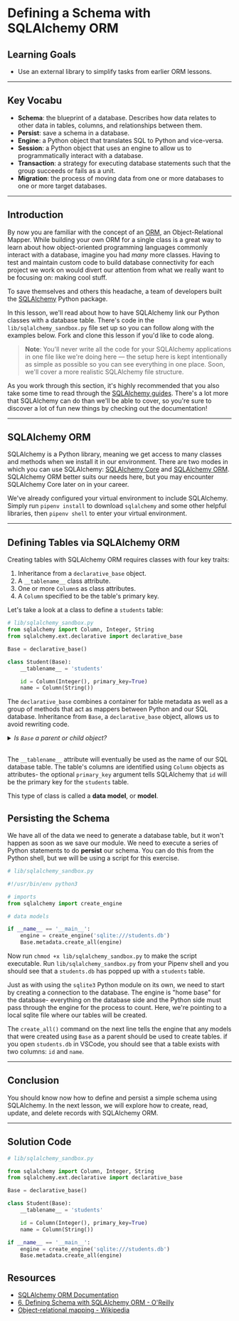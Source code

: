 # Defining a Schema with SQLAlchemy ORM

## Learning Goals

- Use an external library to simplify tasks from earlier ORM lessons.

***

## Key Vocabu

- **Schema**: the blueprint of a database. Describes how data relates to other
  data in tables, columns, and relationships between them.
- **Persist**: save a schema in a database.
- **Engine**: a Python object that translates SQL to Python and vice-versa.
- **Session**: a Python object that uses an engine to allow us to
  programmatically interact with a database.
- **Transaction**: a strategy for executing database statements such that
  the group succeeds or fails as a unit.
- **Migration**: the process of moving data from one or more databases to one
  or more target databases.

***

## Introduction

By now you are familiar with the concept of an [ORM][orm], an Object-Relational
Mapper. While building your own ORM for a single class is a great way to learn
about how object-oriented programming languages commonly interact with a
database, imagine you had _many_ more classes. Having to test and maintain
custom code to build database connectivity for each project we work on would
divert our attention from what we really want to be focusing on: making cool
stuff.

To save themselves and others this headache, a team of developers built the
[SQLAlchemy][sqla] Python package.

In this lesson, we'll read about how to have SQLAlchemy link our Python classes
with a database table. There's code in the `lib/sqlalchemy_sandbox.py` file set
up so you can follow along with the examples below. Fork and clone this lesson
if you'd like to code along.

> **Note**: You'll never write all the code for your SQLAlchemy applications
> in one file like we're doing here — the setup here is kept intentionally as
> simple as possible so you can see everything in one place. Soon, we'll cover a
> more realistic SQLAlchemy file structure.

As you work through this section, it's highly recommended that you also take
some time to read through the [SQLAlchemy guides][sqla]. There's a lot more
that SQLAlchemy can do than we'll be able to cover, so you're sure to
discover a lot of fun new things by checking out the documentation!

***

## SQLAlchemy ORM

SQLAlchemy is a Python library, meaning we get access to many classes and
methods when we install it in our environment. There are two modes in which you
can use SQLAlchemy: [SQLAlchemy Core][sqlacore] and [SQLAlchemy ORM][sqlaorm].
SQLAlchemy ORM better suits our needs here, but you may encounter SQLAlchemy
Core later on in your career.

We've already configured your virtual environment to include SQLAlchemy. Simply
run `pipenv install` to download `sqlalchemy` and some other helpful libraries,
then `pipenv shell` to enter your virtual environment.

***

## Defining Tables via SQLAlchemy ORM

Creating tables with SQLAlchemy ORM requires classes with four key traits:

1. Inheritance from a `declarative_base` object.
2. A `__tablename__` class attribute.
3. One or more `Column`s as class attributes.
4. A `Column` specified to be the table's primary key.

Let's take a look at a class to define a `students` table:

```py
# lib/sqlalchemy_sandbox.py
from sqlalchemy import Column, Integer, String
from sqlalchemy.ext.declarative import declarative_base

Base = declarative_base()

class Student(Base):
    __tablename__ = 'students'

    id = Column(Integer(), primary_key=True)
    name = Column(String())
```

The `declarative_base` combines a container for table metadata as well as a
group of methods that act as mappers between Python and our SQL database.
Inheritance from `Base`, a `declarative_base` object, allows us to avoid
rewriting code.

<details>
  <summary>
    <em>Is <code>Base</code> a parent or child object?</em>
  </summary>

  <h3>A parent.</h3>
  <p>Just as in real life, children in Python inherit from their parents.</p>
</details>
<br/>

The `__tablename__` attribute will eventually be used as the name of our SQL
database table. The table's columns are identified using `Column` objects as
attributes- the optional `primary_key` argument tells SQLAlchemy that
`id` will be the primary key for the `students` table.

This type of class is called a **data model**, or **model**.

## Persisting the Schema

We have all of the data we need to generate a database table, but it won't
happen as soon as we save our module. We need to execute a series of Python
statements to do **persist** our schema. You can do this from the Python shell,
but we will be using a script for this exercise.

```py
# lib/sqlalchemy_sandbox.py

#!/usr/bin/env python3

# imports
from sqlalchemy import create_engine

# data models

if __name__ == '__main__':
    engine = create_engine('sqlite:///students.db')
    Base.metadata.create_all(engine)

```

Now run `chmod +x lib/sqlalchemy_sandbox.py` to make the script executable.
Run `lib/sqlalchemy_sandbox.py` from your Pipenv shell and you should see that
a `students.db` has popped up with a `students` table.

Just as with using the `sqlite3` Python module on its own, we need to start by
creating a connection to the database. The engine is "home base" for the
database- everything on the database side and the Python side must pass through
the engine for the process to count. Here, we're pointing to a local sqlite
file where our tables will be created.

The `create_all()` command on the next line tells the engine that any models
that were created using `Base` as a parent should be used to create tables. if
you open `students.db` in VSCode, you should see that a table exists with two
columns: `id` and `name`.

***

## Conclusion

You should know now how to define and persist a simple schema using SQLAlchemy.
In the next lesson, we will explore how to create, read, update, and delete
records with SQLAlchemy ORM.

***

## Solution Code

```py
# lib/sqlalchemy_sandbox.py

from sqlalchemy import Column, Integer, String
from sqlalchemy.ext.declarative import declarative_base

Base = declarative_base()

class Student(Base):
    __tablename__ = 'students'

    id = Column(Integer(), primary_key=True)
    name = Column(String())

if __name__ == '__main__':
    engine = create_engine('sqlite:///students.db')
    Base.metadata.create_all(engine)
```

## Resources

- [SQLAlchemy ORM Documentation][sqlaorm]
- [6. Defining Schema with SQLAlchemy ORM - O'Reilly](https://learning.oreilly.com/library/view/essential-sqlalchemy-2nd/9781491916544/ch06.html)
- [Object-relational mapping - Wikipedia](https://en.wikipedia.org/wiki/Object%E2%80%93relational_mapping)

[orm]: https://en.wikipedia.org/wiki/Object%E2%80%93relational_mapping
[sqla]: https://www.sqlalchemy.org/
[sqlacore]: https://docs.sqlalchemy.org/en/14/core/
[sqlaorm]: https://docs.sqlalchemy.org/en/14/orm/
